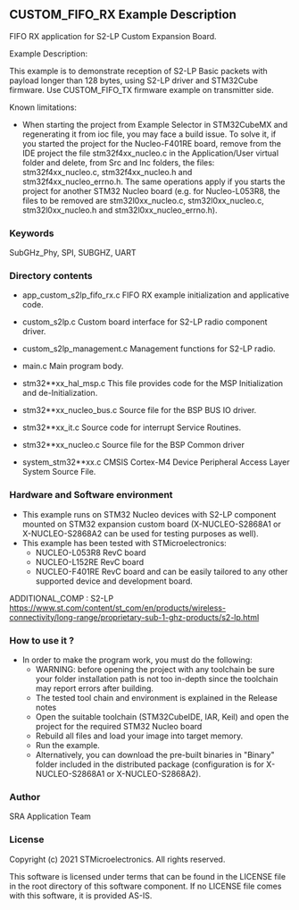 
## <b>CUSTOM_FIFO_RX Example Description</b>

FIFO RX application for S2-LP Custom Expansion Board.

Example Description:
  
  This example is to demonstrate reception of S2-LP Basic packets with payload longer
  than 128 bytes, using S2-LP driver and STM32Cube firmware. Use CUSTOM_FIFO_TX firmware
  example on transmitter side.

Known limitations:

- When starting the project from Example Selector in STM32CubeMX and regenerating it
  from ioc file, you may face a build issue. To solve it, if you started the project for the
  Nucleo-F401RE board, remove from the IDE project the file stm32f4xx_nucleo.c in the Application/User
  virtual folder and delete, from Src and Inc folders, the files: stm32f4xx_nucleo.c, stm32f4xx_nucleo.h
  and stm32f4xx_nucleo_errno.h.
  The same operations apply if you starts the project for another STM32 Nucleo board (e.g. for
  Nucleo-L053R8, the files to be removed are stm32l0xx_nucleo.c, stm32l0xx_nucleo.c, stm32l0xx_nucleo.h
  and stm32l0xx_nucleo_errno.h).

### <b>Keywords</b>

SubGHz_Phy, SPI, SUBGHZ, UART

### <b>Directory contents</b>

 - app_custom_s2lp_fifo_rx.c  FIFO RX example initialization and applicative code.
 
 - custom_s2lp.c              Custom board interface for S2-LP radio component driver.

 - custom_s2lp_management.c   Management functions for S2-LP radio.
 
 - main.c                     Main program body.
 
 - stm32**xx_hal_msp.c        This file provides code for the MSP Initialization
                              and de-Initialization.
						
 - stm32**xx_nucleo_bus.c     Source file for the BSP BUS IO driver.
 
 - stm32**xx_it.c             Source code for interrupt Service Routines.
 
 - stm32**xx_nucleo.c         Source file for the BSP Common driver
 
 - system_stm32**xx.c         CMSIS Cortex-M4 Device Peripheral Access Layer
                              System Source File.

 
### <b>Hardware and Software environment</b>

  - This example runs on STM32 Nucleo devices with S2-LP component mounted on STM32 expansion custom board
    (X-NUCLEO-S2868A1 or X-NUCLEO-S2868A2 can be used for testing purposes as well).
  - This example has been tested with STMicroelectronics:
    - NUCLEO-L053R8 RevC board
    - NUCLEO-L152RE RevC board
    - NUCLEO-F401RE RevC board
    and can be easily tailored to any other supported device and development 
    board.
     

ADDITIONAL_COMP : S2-LP https://www.st.com/content/st_com/en/products/wireless-connectivity/long-range/proprietary-sub-1-ghz-products/s2-lp.html

### <b>How to use it ?</b>

-   In order to make the program work, you must do the following:
    -   WARNING: before opening the project with any toolchain be sure your folder installation path is not too in-depth since the toolchain may report errors after building.
    -   The tested tool chain and environment is explained in the Release notes
    -   Open the suitable toolchain (STM32CubeIDE, IAR, Keil) and open the project for the required STM32 Nucleo board
    -   Rebuild all files and load your image into target memory.
    -   Run the example.
    -   Alternatively, you can download the pre-built binaries in "Binary" folder included in the distributed package (configuration is for X-NUCLEO-S2868A1 or X-NUCLEO-S2868A2).

### <b>Author</b>

SRA Application Team

### <b>License</b>

Copyright (c) 2021 STMicroelectronics.
All rights reserved.

This software is licensed under terms that can be found in the LICENSE file
in the root directory of this software component.
If no LICENSE file comes with this software, it is provided AS-IS.
